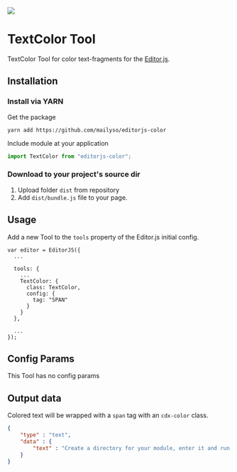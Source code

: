 ![](https://badgen.net/badge/Editor.js/v2.0/blue)

# TextColor Tool

TextColor Tool for color text-fragments for the [Editor.js](https://editorjs.io).

## Installation

### Install via YARN

Get the package

```shell
yarn add https://github.com/mailyso/editorjs-color
```

Include module at your application

```javascript
import TextColor from "editorjs-color";
```

### Download to your project's source dir

1. Upload folder `dist` from repository
2. Add `dist/bundle.js` file to your page.

## Usage

Add a new Tool to the `tools` property of the Editor.js initial config.

```text
var editor = EditorJS({
  ...
  
  tools: {
    ...
    TextColor: {
      class: TextColor, 
      config: {
        tag: "SPAN"
      }
    }
  },
  
  ...
});
```

## Config Params

This Tool has no config params

## Output data

Colored text will be wrapped with a `span` tag with an `cdx-color` class.

```json
{
    "type" : "text",
    "data" : {
        "text" : "Create a directory for your module, enter it and run <span class=\"cdx-color\">npm init</span> command."
    }
}
```

